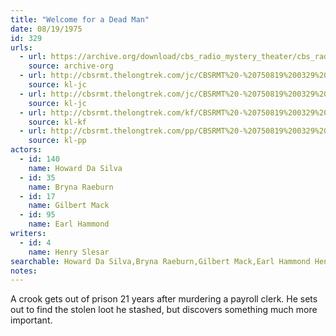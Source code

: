 ```yaml
---
title: "Welcome for a Dead Man"
date: 08/19/1975
id: 329
urls: 
  - url: https://archive.org/download/cbs_radio_mystery_theater/cbs_radio_mystery_theater-0301-0350.zip/cbs_radio_mystery_theater-0301-0350%2Fcbsrmt_0329_welcome_for_a_dead_man.mp3
    source: archive-org
  - url: http://cbsrmt.thelongtrek.com/jc/CBSRMT%20-%20750819%200329%20Welcome%20For%20A%20Dead%20Man%20vbr%20kb_jc.mp3
    source: kl-jc
  - url: http://cbsrmt.thelongtrek.com/jc/CBSRMT%20-%20750819%200329%20Welcome%20For%20A%20Dead%20Man%20vbr%20oz_jc.mp3
    source: kl-jc
  - url: http://cbsrmt.thelongtrek.com/kf/CBSRMT%20-%20750819%200329%20Welcome%20For%20A%20Dead%20Man_kf.mp3
    source: kl-kf
  - url: http://cbsrmt.thelongtrek.com/pp/CBSRMT%20-%20750819%200329%20Welcome%20for%20a%20Dead%20Man_pp.mp3
    source: kl-pp
actors:  
  - id: 140
    name: Howard Da Silva  
  - id: 35
    name: Bryna Raeburn  
  - id: 17
    name: Gilbert Mack  
  - id: 95
    name: Earl Hammond
writers:  
  - id: 4
    name: Henry Slesar
searchable: Howard Da Silva,Bryna Raeburn,Gilbert Mack,Earl Hammond Henry Slesar
notes:  
---
```

A crook gets out of prison 21 years after murdering a payroll clerk. He sets out to find the stolen loot he stashed, but discovers something much more important.
